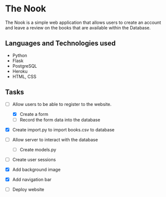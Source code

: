 # The Nook

The Nook is a simple web application that allows users to create an account and leave a review on the books that are available within the Database.

## Languages and Technologies used
- Python
- Flask
- PostgreSQL
- Heroku
- HTML, CSS

## Tasks
- [ ] Allow users to be able to register to the website.
  - [x] Create a form
  - [ ] Record the form data into the database
- [x] Create import.py to import books.csv to database
- [ ] Allow server to interact with the database
  - [ ] Create models.py
- [ ] Create user sessions
- [x] Add background image
- [x] Add navigation bar
- [ ] Deploy website

  

